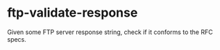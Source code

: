 ftp-validate-response
=====================

Given some FTP server response string, check if it conforms to the RFC specs.
